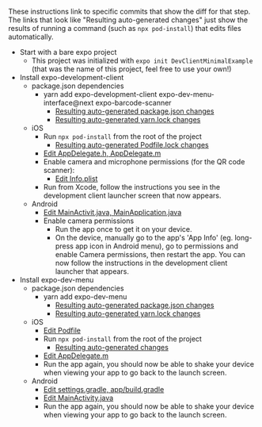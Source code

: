 These instructions link to specific commits that show the diff for that step. The links that look like "Resulting auto-generated changes" just show the results of running a command (such as `npx pod-install`) that edits files automatically.

- Start with a bare expo project
    - This project was initialized with `expo init DevClientMinimalExample` (that was the name of this project, feel free to use your own!)
- Install expo-development-client
  - package.json dependencies
    - yarn add expo-development-client expo-dev-menu-interface@next expo-barcode-scanner
      - [Resulting auto-generated package.json changes](https://github.com/nikki93/expo-development-client-minimal-example/commit/2428aca062f2725d36c9c06139715f50d74e09b8)
      - [Resulting auto-generated yarn.lock changes](https://github.com/nikki93/expo-development-client-minimal-example/commit/cc86a874eee559214fe371d9f2d3bc20afaa502c)
  - iOS
    - Run `npx pod-install` from the root of the project
      - [Resulting auto-generated Podfile.lock changes](https://github.com/nikki93/expo-development-client-minimal-example/commit/b86f767da63508bf91b158e47d795f0f050b3ca8)
    - [Edit AppDelegate.h, AppDelegate.m](https://github.com/nikki93/expo-development-client-minimal-example/commit/782b38364e3fbcd3512ab1b3a7e88fd7c97c9d5d)
    - Enable camera and microphone permissions (for the QR code scanner):
      - [Edit Info.plist](https://github.com/nikki93/expo-development-client-minimal-example/commit/a1f11a1aed26629530a9b264bc5721501227e1c4)
    - Run from Xcode, follow the instructions you see in the development client launcher screen that now appears.
  - Android
    - [Edit MainActivit.java, MainApplication.java](https://github.com/nikki93/expo-development-client-minimal-example/commit/1fa4504373ae4541ee7027b60ed00848848732c4)
    - Enable camera permissions
      - Run the app once to get it on your device.
      - On the device, manually go to the app's 'App Info' (eg. long-press app icon in Android menu), go to permissions and enable Camera permissions, then restart the app. You can now follow the instructions in the development client launcher that appears.
- Install expo-dev-menu
  - package.json dependencies
    - yarn add expo-dev-menu
      - [Resulting auto-generated package.json changes](https://github.com/nikki93/expo-development-client-minimal-example/commit/88858ca8aa3d5885f8dbe01ab7194e2af53dff7a)
      - [Resulting auto-generated yarn.lock changes](https://github.com/nikki93/expo-development-client-minimal-example/commit/3dbcbe93810e364b2e4ee184951184d2abd810d3)
  - iOS
    - [Edit Podfile](https://github.com/nikki93/expo-development-client-minimal-example/commit/70cf83b766741e95837cf9b2075968684846bf98)
    - Run `npx pod-install` from the root of the project
      - [Resulting auto-generated changes](https://github.com/nikki93/expo-development-client-minimal-example/commit/51adbc675ac530f287fb37ab9041c465bdfb0959)
    - [Edit AppDelegate.m](https://github.com/nikki93/expo-development-client-minimal-example/commit/84aef7bb920fa728fb7e472d89a9fc99aa492c69)
    - Run the app again, you should now be able to shake your device when viewing your app to go back to the launch screen.
  - Android
    - [Edit settings.gradle, app/build.gradle](https://github.com/nikki93/expo-development-client-minimal-example/commit/ace92be22a5b1c03ca4db93ff0a10adb5d8a7d53)
    - [Edit MainActivity.java](https://github.com/nikki93/expo-development-client-minimal-example/commit/bc2038bcf9d3e54f76aa04d18a40248c1de79bea)
    - Run the app again, you should now be able to shake your device when viewing your app to go back to the launch screen.
